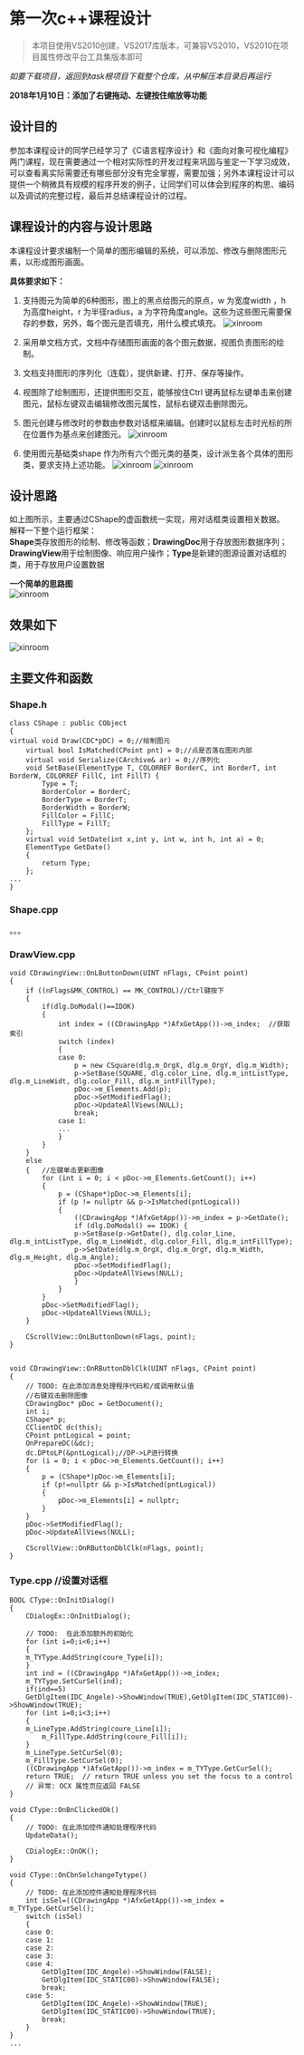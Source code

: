 # 第一次c++课程设计

>本项目使用VS2010创建，VS2017库版本，可兼容VS2010，VS2010在项目属性修改平台工具集版本即可  
  
*如要下载项目，返回到task根项目下载整个仓库，从中解压本目录后再运行*

**2018年1月10日：添加了右键拖动、左键按住缩放等功能**

## 设计目的

参加本课程设计的同学已经学习了《C语言程序设计》和《面向对象可视化编程》两门课程，现在需要通过一个相对实际性的开发过程来巩固与鉴定一下学习成效，可以查看离实际需要还有哪些部分没有完全掌握，需要加强；另外本课程设计可以提供一个稍微具有规模的程序开发的例子，让同学们可以体会到程序的构思、编码以及调试的完整过程，最后并总结课程设计的过程。

## 课程设计的内容与设计思路

本课程设计要求编制一个简单的图形编辑的系统，可以添加、修改与删除图形元素，以形成图形画面。  
  
**具体要求如下：**  
  
1. 支持图元为简单的6种图形，图上的黑点给图元的原点，w 为宽度width ，h 为高度height，r 为半径radius，a 为字符角度angle。这些为这些图元需要保存的参数，另外，每个图元是否填充，用什么模式填充。
![xinroom](https://raw.githubusercontent.com/XinRoom/task/master/c++/curriculum_design_first/static/图片1.jpg)

2. 采用单文档方式，文档中存储图形画面的各个图元数据，视图负责图形的绘制。
3. 文档支持图形的序列化（连载），提供新建、打开、保存等操作。
4. 视图除了绘制图形，还提供图形交互，能够按住Ctrl 键再鼠标左键单击来创建图元，鼠标左键双击编辑修改图元属性，鼠标右键双击删除图元。
5. 图元创建与修改时的参数由参数对话框来编辑。创建时以鼠标左击时光标的所在位置作为基点来创建图元。
![xinroom](https://raw.githubusercontent.com/XinRoom/task/master/c++/curriculum_design_first/static/图片2.jpg)
6. 使用图元基础类shape 作为所有六个图元类的基类，设计派生各个具体的图形类，要求支持上述功能。
![xinroom](https://raw.githubusercontent.com/XinRoom/task/master/c++/curriculum_design_first/static/图片3.jpg)
![xinroom](https://raw.githubusercontent.com/XinRoom/task/master/c++/curriculum_design_first/static/图片4.jpg)

## 设计思路

如上图所示，主要通过CShape的虚函数统一实现，用对话框类设置相关数据。  
解释一下整个运行框架：  
**Shape**类存放图形的绘制、修改等函数；**DrawingDoc**用于存放图形数据序列；**DrawingView**用于绘制图像、响应用户操作；**Type**是新建的图源设置对话框的类，用于存放用户设置数据  
  
**一个简单的思路图**  
![xinroom](https://raw.githubusercontent.com/XinRoom/task/master/c++/curriculum_design_first/static/图片6.jpg)

## 效果如下

![xinroom](https://raw.githubusercontent.com/XinRoom/task/master/c++/curriculum_design_first/static/图片5.jpg)

## 主要文件和函数

### Shape.h

```
class CShape : public CObject
{
virtual void Draw(CDC*pDC) = 0;//绘制图元
    virtual bool IsMatched(CPoint pnt) = 0;//点是否落在图形内部
    virtual void Serialize(CArchive& ar) = 0;//序列化
    void SetBase(ElementType T, COLORREF BorderC, int BorderT, int BorderW, COLORREF FillC, int FillT) {
        Type = T;
        BorderColor = BorderC;
        BorderType = BorderT;
        BorderWidth = BorderW;
        FillColor = FillC;
        FillType = FillT;
    };
    virtual void SetDate(int x,int y, int w, int h, int a) = 0;
    ElementType GetDate()
    {
        return Type;
    };
...
}
```

### Shape.cpp

。。。

### DrawView.cpp

```
void CDrawingView::OnLButtonDown(UINT nFlags, CPoint point)
{
    if ((nFlags&MK_CONTROL) == MK_CONTROL)//Ctrl键按下
    {
        if(dlg.DoModal()==IDOK)
        {
            int index = ((CDrawingApp *)AfxGetApp())->m_index;  //获取索引
            switch (index)
            {
            case 0:
                p = new CSquare(dlg.m_OrgX, dlg.m_OrgY, dlg.m_Width);
                p->SetBase(SQUARE, dlg.color_Line, dlg.m_intListType, dlg.m_LineWidt, dlg.color_Fill, dlg.m_intFillType);
                pDoc->m_Elements.Add(p);
                pDoc->SetModifiedFlag();
                pDoc->UpdateAllViews(NULL);
                break;
            case 1:
            ...
            }
        }
    }
    else
    {   //左键单击更新图像
        for (int i = 0; i < pDoc->m_Elements.GetCount(); i++)
        {
            p = (CShape*)pDoc->m_Elements[i];
            if (p != nullptr && p->IsMatched(pntLogical))
            {
                ((CDrawingApp *)AfxGetApp())->m_index = p->GetDate();
                if (dlg.DoModal() == IDOK) {
                p->SetBase(p->GetDate(), dlg.color_Line, dlg.m_intListType, dlg.m_LineWidt, dlg.color_Fill, dlg.m_intFillType);
                p->SetDate(dlg.m_OrgX, dlg.m_OrgY, dlg.m_Width, dlg.m_Height, dlg.m_Angle);
                pDoc->SetModifiedFlag();
                pDoc->UpdateAllViews(NULL);
                }
            }
        }
        pDoc->SetModifiedFlag();
        pDoc->UpdateAllViews(NULL);
    }

    CScrollView::OnLButtonDown(nFlags, point);
}


void CDrawingView::OnRButtonDblClk(UINT nFlags, CPoint point)
{
    // TODO: 在此添加消息处理程序代码和/或调用默认值
    //右键双击删除图像
    CDrawingDoc* pDoc = GetDocument();
    int i;
    CShape* p;
    CClientDC dc(this);
    CPoint pntLogical = point;
    OnPrepareDC(&dc);
    dc.DPtoLP(&pntLogical);//DP->LP进行转换
    for (i = 0; i < pDoc->m_Elements.GetCount(); i++)
    {
        p = (CShape*)pDoc->m_Elements[i];
        if (p!=nullptr && p->IsMatched(pntLogical))
        {
            pDoc->m_Elements[i] = nullptr;
        }
    }
    pDoc->SetModifiedFlag();
    pDoc->UpdateAllViews(NULL);

    CScrollView::OnRButtonDblClk(nFlags, point);
}
```

### Type.cpp //设置对话框

```
BOOL CType::OnInitDialog()
{
    CDialogEx::OnInitDialog();

    // TODO:  在此添加额外的初始化
    for (int i=0;i<6;i++)
    {
    m_TYType.AddString(coure_Type[i]);
    }
    int ind = ((CDrawingApp *)AfxGetApp())->m_index;
    m_TYType.SetCurSel(ind);
    if(ind==5)
    GetDlgItem(IDC_Angele)->ShowWindow(TRUE),GetDlgItem(IDC_STATIC00)->ShowWindow(TRUE);
    for (int i=0;i<3;i++)
    {
    m_LineType.AddString(coure_Line[i]);
        m_FillType.AddString(coure_Fill[i]);
    }
    m_LineType.SetCurSel(0);
    m_FillType.SetCurSel(0);
    ((CDrawingApp *)AfxGetApp())->m_index = m_TYType.GetCurSel();
    return TRUE;  // return TRUE unless you set the focus to a control
    // 异常: OCX 属性页应返回 FALSE
}

void CType::OnBnClickedOk()
{
    // TODO: 在此添加控件通知处理程序代码
    UpdateData();

    CDialogEx::OnOK();
}

void CType::OnCbnSelchangeTytype()
{
    // TODO: 在此添加控件通知处理程序代码
    int isSel=((CDrawingApp *)AfxGetApp())->m_index = m_TYType.GetCurSel();
    switch (isSel)
    {
    case 0:
    case 1:
    case 2:
    case 3:
    case 4:
        GetDlgItem(IDC_Angele)->ShowWindow(FALSE);
        GetDlgItem(IDC_STATIC00)->ShowWindow(FALSE);
        break;
    case 5:
        GetDlgItem(IDC_Angele)->ShowWindow(TRUE);
        GetDlgItem(IDC_STATIC00)->ShowWindow(TRUE);
        break;
    }
}
...
```